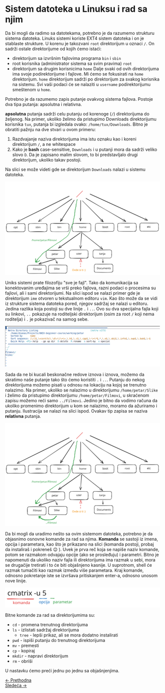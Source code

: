 <link rel="stylesheet" href="/UNIX-beginner-course/assets/css/custom.css">

# Sistem datoteka u Linuksu i rad sa njim

Da bi mogli da radimo sa datotekama, potrebno je da razumemo strukturu sistema datoteka. Linuks sistemi koriste EXT4 sistem datoteka i on je stablaste strukture. U korenu je takozvani ```root``` direktorijum u oznaci ```/```. On sadrži ostale direktorijume od kojih ćemo istaći:
  * direktorijum sa izvršnim fajlovima programa ```bin``` i `sbin`
  * root korisnika (administrator sistema sa svim pravima) `root`
  * direktorijum sa drugim korisnicima `home`
Dalje svaki od ovih direktorijuma ima svoje podirektorijume i fajlove. Mi ćemo se fokusirati na `home` direktorijum. `home` direktorijum sadrži po direktorijum za svakog korisnika na sistemu. Svi vaši podaci će se nalaziti u `username` podirektorijumu smeštenom u `home`.

Potrebno je da razumemo zapis putanje ovakvog sistema fajlova. Postoje dva tipa putanja: apsolutna i relativna.

**apsolutna** putanja sadrži celu putanju od korenoge (`/`) direktorijuma do željenog. Na primer, ukoliko želimo da pristupimo Downloads direktorijumu korisnika `tux`, putanja bi izgledala ovako: `/home/tux/Downloads`. Bitno je obratiti pažnju na dve stvari u ovom primeru:
  1. Razdvajanje naziva direktorijuma ima istu oznaku kao i koreni direktorijum `/`, a ne whitespace
  2. Kako je **bash** case-sensitive, `Downloads` i u putanji mora da sadrži veliko slovo `D`. Da je zapisano malim slovom, to bi predstavljalo drugi direktorijum, ukoliko takav postoji.

Na slici se može videti gde se direktorijum `Downloads` nalazi u sistemu datoteka.

![Directory structure](../assets/diagrams/inicijalna_struktura_sistema_direktorijuma.svg)

Uniks sistemi prate filozofiju "sve je fajl". Tako da komunikacija sa konektovanim uređajima se vrši preko fajlova, razni podaci o procesima su fajlovi, ali i sami direktorijumi. Na slici ispod se nalazi primer gde je direktorijum `ime` otvoren u tekstualnom editoru `vim`. Kao što može da se vidi iz strukture sistema datoteka pored, njegov sadržaj se nalazi u editoru. Jedina razlika koja postoji su dve linije `.` i `..`. Ovo su dva specijalna fajla koji su linkovi, `..` pokazuje na roditeljski direktorijum (osim za root `/` koji nema roditelja) i `.` je pokazivač na samog sebe. 

![Vim Direktorijum](../assets/diagrams/vim_direktorijum.png)

Sada da ne bi kucali beskonačne redove iznova i iznova, možemo da skratimo naše putanje tako što ćemo koristiti `.` i `..`. Putanju do nekog direktorijuma možemo pisati u odnosu na lokaciju na kojoj se trenutno nalazimo. Na primer, ukoliko se nalazimo u direktorijumu `/home/petar/Slike` i želimo da pristupimo direktorijumu `/home/petar/Filmovi`, u skraćenom zapisu možemo reći samo `../Filmovi`. Jedino je bitno da vodimo računa da ukoliko promenimo direktorijum u kom se nalazimo, moramo da ažuriramo i putanju. Ilustracija se nalazi na slici ispod. Ovakav tip zapisa se naziva **relativna** putanja.

![Relativna putanja](../assets/diagrams/relativna_putanja.svg)


Da bi mogli da uradimo nešto sa ovim sistemom datoteka, potrebno je da objasnimo osnovne komande za rad sa njima. **Komanda** se sastoji iz imena, opcija i parametara, kao što je prikazano na slici (komanda postoji, probaj da instaliraš i pokreneš :wink: ). Uvek je prva reč koja se napiše naziv komande, potom se razmakom odvajaju opcije (ako se prosleđuju) i parametri. Bitno je napomenuti da ukoliko naziv fajla ili direktorijuma ima razmak u sebi, mora se drugačije tretirati i to će biti objašnjeno kasnije. U suprotnom, shell će razmak tumačiti kao razmak između više parametara. Kraj komande, odnosno pokretanje iste se izvršava pritiskanjem enter-a, odnosno unosom nove linije.

![Struktura komande](../assets/diagrams/struktura_komande.svg)


Bitne komande za rad sa direktorijumima su:

  * `cd` - promena trenutnog direktorijuma
  * `ls` - izlistati sadržaj direktorijuma
      * `tree` - lepši prikaz, ali se mora dodatno instalirati 
  * `pwd` - ispiši putanju do trenutnog direktorijuma
  * `mv` - premesti
  * `cp` - kopiraj
  * `mkdir` - napravi direktorijum
  * `rm` - obriši

U nastavku ćemo preći jednu po jednu sa objašnjenjima.

<div class="nav-buttons-wrapper">
  <div class="nav-left">
    <a href="1-unix.html" class="button-nav">← Prethodna</a>
  </div>
  <div class="nav-right">
    <a href="2_1-pwd.html" class="button-nav">Sledeća →</a>
  </div>
</div>